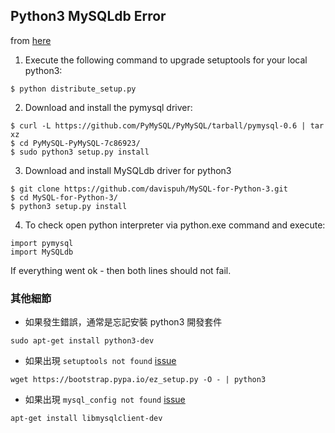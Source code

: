 ## Python3 MySQLdb Error ##

from [here](http://stackoverflow.com/questions/12031151/how-to-install-mysqldb-with-python-3-2)

1. Execute the following command to upgrade setuptools for your local python3:
```
$ python distribute_setup.py
```

2. Download and install the pymysql driver:
```
$ curl -L https://github.com/PyMySQL/PyMySQL/tarball/pymysql-0.6 | tar xz
$ cd PyMySQL-PyMySQL-7c86923/
$ sudo python3 setup.py install
```

3. Download and install MySQLdb driver for python3
```
$ git clone https://github.com/davispuh/MySQL-for-Python-3.git
$ cd MySQL-for-Python-3/
$ python3 setup.py install
```

4. To check open python interpreter via python.exe command and execute:
```
import pymysql
import MySQLdb
```

If everything went ok - then both lines should not fail.

### 其他細節 ###

* 如果發生錯誤，通常是忘記安裝 python3 開發套件  
```
sudo apt-get install python3-dev
```

* 如果出現 `setuptools not found` [issue](https://github.com/JudgeGirl/Judge-sender/issues/5)
```
wget https://bootstrap.pypa.io/ez_setup.py -O - | python3
```

* 如果出現 `mysql_config not found` [issue](https://github.com/JudgeGirl/Judge-sender/issues/4)   
```
apt-get install libmysqlclient-dev
```

